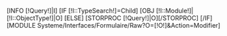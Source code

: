 [INFO [!Query!]|I]
[IF [!I::TypeSearch!]=Child]
	[OBJ [!I::Module!]|[!I::ObjectType!]|O]
[ELSE]
	[STORPROC [!Query!]|O][/STORPROC]
[/IF]
[MODULE Systeme/Interfaces/Formulaire/Raw?O=[!O!]&Action=Modifier]
